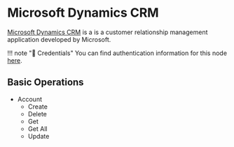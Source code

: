 # Microsoft Dynamics CRM

[Microsoft Dynamics CRM](https://dynamics.microsoft.com/en-us/) is a is a customer relationship management application developed by Microsoft.

!!! note "🔑 Credentials"
    You can find authentication information for this node [here](/integrations/credentials/microsoft/).


## Basic Operations

* Account
    * Create
    * Delete
    * Get
    * Get All
    * Update
